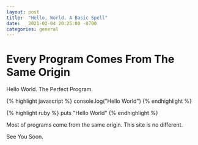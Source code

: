 ```yaml
---
layout: post
title:  "Hello, World. A Basic Spell"
date:   2021-02-04 20:25:00 -0700
categories: general
---
```


# Every Program Comes From The Same Origin

Hello World. The Perfect Program.

{% highlight javascript %}
  console.log("Hello World")
{% endhighlight %}

{% highlight ruby %}
  puts "Hello World"
{% endhighlight %}

Most of programs come from the same origin. This site is no different.

See You Soon.
